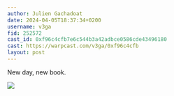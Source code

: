 ```yaml
---
author: Julien Gachadoat
date: 2024-04-05T18:37:34+0200
username: v3ga
fid: 252572
cast_id: 0xf96c4cfb7e6c544b3a42adbce0586cde43496180
cast: https://warpcast.com/v3ga/0xf96c4cfb
layout: post
---
```

New day, new book.  

![](https://imagedelivery.net/BXluQx4ige9GuW0Ia56BHw/12efaff1-6f25-4e5c-7f43-77e753825f00/original)